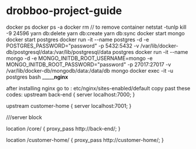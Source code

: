 # drobboo-project-guide

docker ps
docker ps -a
docker rm <id> // to remove container
netstat -tunlp
kill -9 24596
yarn db:delete
yarn db:create
yarn db:sync
docker start mongo 
docker start postgres
docker run -it --name postgres -d -e POSTGRES_PASSWORD="password" -p 5432:5432 -v /var/lib/docker-db/postgresql/data:/var/lib/postgresql/data postgres
docker run -it --name mongo -d -e MONGO_INITDB_ROOT_USERNAME=mongo -e MONGO_INITDB_ROOT_PASSWORD="password" -p 27017:27017 -v /var/lib/docker-db/mongodb/data:/data/db mongo
docker exec -it -u postgres bash 
_________nginx____

after installing nginx go to : etc/nginx/sites-enabled/default
copy past these codes: 
upstream back-end {
        server localhost:7000;
}

upstream customer-home {
        server localhost:7001;
}

///server block 

location /core/ {
                proxy_pass http://back-end/;
}

location /customer-home/ {
                proxy_pass http://customer-home/;
}


